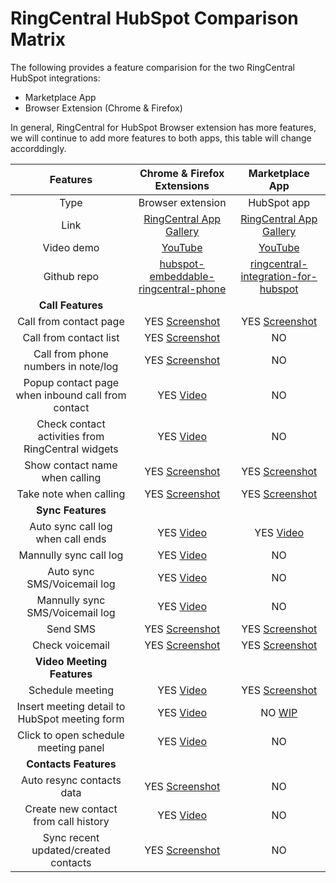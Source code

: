 # RingCentral HubSpot Comparison Matrix

The following provides a feature comparision for the two RingCentral HubSpot integrations:

* Marketplace App
* Browser Extension (Chrome & Firefox)

In general, RingCentral for HubSpot Browser extension has more features, we will continue to add more features to both apps, this table will change accorddingly.

| Features | Chrome & Firefox Extensions | Marketplace App |
:---------------:|:----------------------------------------------------:|:-----------------------------------------------:
Type | Browser extension | HubSpot app
Link | [RingCentral App Gallery](https://www.ringcentral.com/apps/hubspot) | [RingCentral App Gallery](https://www.ringcentral.com/apps/call-with-ringcentral-for-hubspot)
Video demo | [YouTube](https://youtu.be/ajbipkPd_4Q) | [YouTube](https://youtu.be/Jug5NL4B_AA)
Github repo | [hubspot-embeddable-ringcentral-phone](https://github.com/ringcentral/hubspot-embeddable-ringcentral-phone) | [ringcentral-integration-for-hubspot](https://github.com/ringcentral/ringcentral-integration-for-hubspot)
 | **Call Features** | 
Call from contact page | YES [Screenshot](screenshots/hs-click-to-call-min.png) | YES [Screenshot](screenshots/hsi-click-2-call-min.png)
Call from contact list | YES [Screenshot](screenshots/hs-call-from-contact-list-min.png) | NO
Call from phone numbers in note/log | YES [Screenshot](screenshots/hs-call-from-call-log-min.png) | NO
Popup contact page when inbound call from contact | YES [Video](https://youtu.be/ajbipkPd_4Q?t=298) | NO
Check contact activities from RingCentral widgets | YES [Video](https://youtu.be/ajbipkPd_4Q?t=76) | NO
Show contact name when calling | YES [Screenshot](screenshots/hs-show-name-min.png) | YES [Screenshot](screenshots/hsi-show-name-min.png)
Take note when calling | YES [Screenshot](screenshots/hs-show-name-min.png) | YES [Screenshot](screenshots/hsi-show-name-min.png)
 | **Sync Features** |
Auto sync call log when call ends | YES [Video](https://youtu.be/ajbipkPd_4Q?t=158) | YES [Video](https://youtu.be/oZngYfBMOLc)
Mannully sync call log | YES [Video](https://youtu.be/ajbipkPd_4Q?t=98) | NO
Auto sync SMS/Voicemail log | YES [Video](https://youtu.be/ajbipkPd_4Q?t=316) | NO
Mannully sync SMS/Voicemail log | YES [Video](https://youtu.be/ajbipkPd_4Q?t=145) | NO
Send SMS | YES [Screenshot](screenshots/hs-sms-min.png) | YES [Screenshot](screenshots/hsi-send-sms-min.png)
Check voicemail | YES [Screenshot](screenshots/hs-check-vm-min.png) | YES [Screenshot](screenshots/hsi-check-vm-min.png)
 | **Video Meeting Features** |
Schedule meeting | YES [Video](https://youtu.be/ajbipkPd_4Q?t=356) | YES [Screenshot](screenshots/hsi-rcv-min.png)
Insert meeting detail to HubSpot meeting form | YES [Video](https://youtu.be/2T5F9Y-x63E?t=364) | NO [WIP](https://youtu.be/SQknT_A7jA0)
Click to open schedule meeting panel | YES [Video](https://youtu.be/ajbipkPd_4Q?t=356) | NO
 | **Contacts Features** |
Auto resync contacts data | YES [Screenshot](screenshots/hs-resync-contacts-min.png) | NO
Create new contact from call history | YES [Video](https://youtu.be/ajbipkPd_4Q?t=472) | NO
Sync recent updated/created contacts | YES [Screenshot](screenshots/hs-resync-contacts-min.png) | NO

